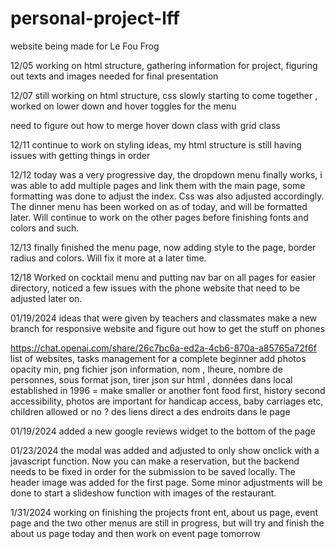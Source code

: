 # personal-project-lff

website being made for Le Fou Frog

12/05 working on html structure, gathering information for project, figuring out texts and images needed for final presentation

12/07 still working on html structure, css slowly starting to come together , worked on lower down and hover toggles for the menu

need to figure out how to merge hover down class with grid class

12/11 continue to work on styling ideas, my html structure is still having issues with getting things in order

12/12 today was a very progressive day, the dropdown menu finally works, i was able to add multiple pages and link them with the main page, some formatting was done to adjust the index. Css was also adjusted accordingly. The dinner menu has been worked on as of today, and will be formatted later. Will continue to work on the other pages before finishing fonts and colors and such.

12/13 finally finished the menu page, now adding style to the page, border radius and colors. Will fix it more at a later time.

12/18
Worked on cocktail menu and putting nav bar on all pages for easier directory, noticed a few issues with the phone website that need to be adjusted later on.

01/19/2024
ideas that were given by teachers and classmates
make a new branch for responsive website and figure out how to get the stuff on phones

https://chat.openai.com/share/26c7bc6a-ed2a-4cb6-870a-a85765a72f6f list of websites, tasks management for a complete beginner
add photos opacity min, png
fichier json information, nom , lheure, nombre de personnes, sous format json, tirer json sur html , données dans local
established in 1996 = make smaller or another font
food first, history second
accessibility, photos are important for handicap access, baby carriages etc, children allowed or no ?
des liens direct a des endroits dans le page

01/19/2024
added a new google reviews widget to the bottom of the page

01/23/2024
the modal was added and adjusted to only show onclick with a javascript function. Now you can make a reservation, but the backend needs to be fixed in order for the submission to be saved locally. The header image was added for the first page. Some minor adjustments will be done to start a slideshow function with images of the restaurant.

1/31/2024
working on finishing the projects front ent, about us page, event page and the two other menus are still in progress, but will try and finish the about us page today and then work on event page tomorrow
